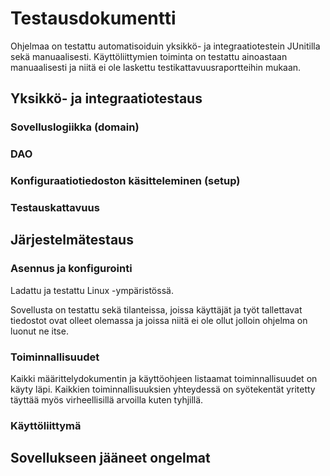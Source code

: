 <h1>Testausdokumentti</h1>

Ohjelmaa on testattu automatisoiduin yksikkö- ja integraatiotestein JUnitilla sekä manuaalisesti. Käyttöliittymien toiminta on testattu ainoastaan manuaalisesti ja niitä ei ole laskettu testikattavuusraportteihin mukaan.

<h2>Yksikkö- ja integraatiotestaus</h2>

<h3>Sovelluslogiikka (domain)</h3>

<h3>DAO</h3>

<h3>Konfiguraatiotiedoston käsitteleminen (setup)</h3>

<h3>Testauskattavuus</h3>

<h2>Järjestelmätestaus</h2>

<h3>Asennus ja konfigurointi</h3>

Ladattu ja testattu Linux -ympäristössä.

Sovellusta on testattu sekä tilanteissa, joissa käyttäjät ja työt tallettavat tiedostot ovat olleet olemassa ja joissa niitä ei ole ollut jolloin ohjelma on luonut ne itse.

<h3>Toiminnallisuudet</h3>

Kaikki määrittelydokumentin ja käyttöohjeen listaamat toiminnallisuudet on käyty läpi. Kaikkien toiminnallisuuksien yhteydessä on syötekentät yritetty täyttää myös virheellisillä arvoilla kuten tyhjillä.

<h3>Käyttöliittymä</h3>

<h2>Sovellukseen jääneet ongelmat</h2>

